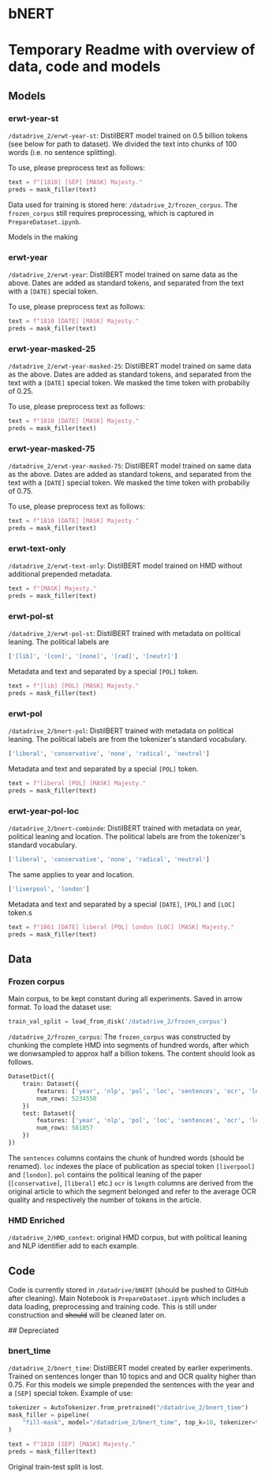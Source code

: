 # bNERT

# Temporary Readme with overview of data, code and models

## Models


### erwt-year-st

`/datadrive_2/erwt-year-st`: DistilBERT model trained on 0.5 billion tokens (see below for path to dataset). We divided the text into chunks of 100 words (i.e. no sentence splitting). 

To use, please preprocess text as follows:
```python
text = f"[1810] [SEP] [MASK] Majesty."
preds = mask_filler(text)
```

Data used for training is stored here: `/datadrive_2/frozen_corpus`. The `frozen_corpus` still requires preprocessing, which is captured in `PrepareDataset.ipynb`.

Models in the making

### erwt-year

`/datadrive_2/erwt-year`: DistilBERT model trained on same data as the above. Dates are added as standard tokens, and separated from the text with a `[DATE]` special token.

To use, please preprocess text as follows:
```python
text = f"1810 [DATE] [MASK] Majesty."
preds = mask_filler(text)
```




### erwt-year-masked-25


`/datadrive_2/erwt-year-masked-25`: DistilBERT model trained on same data as the above. Dates are added as standard tokens, and separated from the text with a `[DATE]` special token. We masked the time token with probabiliy of 0.25.

To use, please preprocess text as follows:
```python
text = f"1810 [DATE] [MASK] Majesty."
preds = mask_filler(text)
```



### erwt-year-masked-75


`/datadrive_2/erwt-year-masked-75`: DistilBERT model trained on same data as the above. Dates are added as standard tokens, and separated from the text with a `[DATE]` special token. We masked the time token with probabiliy of 0.75.

To use, please preprocess text as follows:
```python
text = f"1810 [DATE] [MASK] Majesty."
preds = mask_filler(text)
```


### erwt-text-only


`/datadrive_2/erwt-text-only`: DistilBERT model trained on HMD without additional prepended metadata. 

```python
text = f"[MASK] Majesty."
preds = mask_filler(text)
```

### erwt-pol-st


`/datadrive_2/erwt-pol-st`: DistilBERT trained with metadata on political leaning. The political labels are
```python
['[lib]', '[con]', '[none]', '[rad]', '[neutr]']
```
Metadata and text and separated by a special `[POL]` token.


```python
text = f"[lib] [POL] [MASK] Majesty."
preds = mask_filler(text)
```


### erwt-pol

`/datadrive_2/bnert-pol`: DistilBERT trained with metadata on political leaning. The political labels are from the tokenizer's standard vocabulary.
```python
['liberal', 'conservative', 'none', 'radical', 'neutral']
```
Metadata and text and separated by a special `[POL]` token.


```python
text = f"liberal [POL] [MASK] Majesty."
preds = mask_filler(text)
```

### erwt-year-pol-loc

`/datadrive_2/bnert-combinde`: DistilBERT trained with metadata on year, political leaning and location. 
The political labels are from the tokenizer's standard vocabulary.
```python
['liberal', 'conservative', 'none', 'radical', 'neutral']
```
The same applies to year and location.

```python
['liverpool', 'london']
```

Metadata and text and separated by a special `[DATE]`, `[POL]` and `[LOC]` token.s


```python
text = f"1861 [DATE] liberal [POL] london [LOC] [MASK] Majesty."
preds = mask_filler(text)
```

## Data

### Frozen corpus

Main corpus, to be kept constant during all experiments. Saved in arrow format. To load the dataset use:

```python
train_val_split = load_from_disk('/datadrive_2/frozen_corpus')
```

`/datadrive_2/frozen_corpus`: The `frozen_corpus` was constructed by chunking the complete HMD into segments of hundred words, after which we donwsampled to approx half a billion tokens. The content should look as follows. 

```python
DatasetDict({
    train: Dataset({
        features: ['year', 'nlp', 'pol', 'loc', 'sentences', 'ocr', 'length'],
        num_rows: 5234550
    })
    test: Dataset({
        features: ['year', 'nlp', 'pol', 'loc', 'sentences', 'ocr', 'length'],
        num_rows: 581857
    })
})
```

The `sentences` columns contains the chunk of hundred words (should be renamed). `loc` indexes the place of publication as special token `[liverpool]` and `[london]`. `pol` contains the political leaning of the paper (`[conservative]`, `[liberal]` etc.)
`ocr` is `length` columns are derived from the original article to which the segment belonged and refer to the average OCR quality and respectively the number of tokens in the article. 

### HMD Enriched

`/datadrive_2/HMD_context`: original HMD corpus, but with political leaning and NLP identifier add to each example.

## Code

Code is currently stored in `/datadrive/bNERT` (should be pushed to GitHub after cleaning). Main Notebook is `PrepareDataset.ipynb` which includes a data loading, preprocessing and training code. This is still under construction and ~~should~~ will be cleaned later on.

## Depreciated


### bnert_time

`/datadrive_2/bnert_time`: DistilBERT model created by earlier experiments. Trained on sentences longer than 10 topics and and OCR quality higher than 0.75. For this models we simple prepended the sentences with the year and a `[SEP]` special token. Example of use:

```python
tokenizer = AutoTokenizer.from_pretrained("/datadrive_2/bnert_time")
mask_filler = pipeline(
    "fill-mask", model="/datadrive_2/bnert_time", top_k=10, tokenizer=tokenizer
)

text = f"1810 [SEP] [MASK] Majesty."
preds = mask_filler(text)
```

Original train-test split is lost. 
